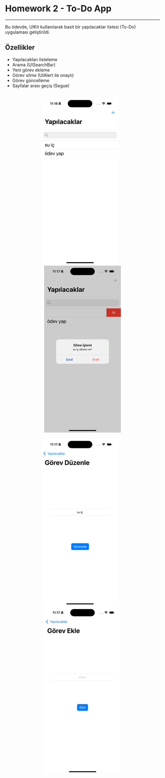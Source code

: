 # Homework 2 - To-Do App

---

Bu ödevde, UIKit kullanılarak basit bir yapılacaklar listesi (To-Do) uygulaması geliştirildi.

## Özellikler

- Yapılacakları listeleme  
- Arama (UISearchBar)  
- Yeni görev ekleme  
- Görev silme (UIAlert ile onaylı)  
- Görev güncelleme  
- Sayfalar arası geçiş (Segue)

<br/>

<div align="center">
  <img src="./screenshots/yapilacaklar.png" alt="Yapılacaklar" width="250"/>
  &nbsp;&nbsp;&nbsp;
  <img src="./screenshots/silmeIslemi.png" alt="Silme İşlemi" width="250"/>
  <br/><br/>
  <img src="./screenshots/gorevDuzenle.png" alt="Görev Düzenle" width="250"/>
  &nbsp;&nbsp;&nbsp;
  <img src="./screenshots/gorevEkle.png" alt="Görev Ekles" width="250"/>
</div>
